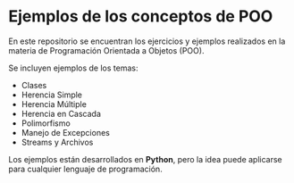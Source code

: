 # Ejemplos de los conceptos de POO

En este repositorio se encuentran los ejercicios y ejemplos realizados en la materia de Programación Orientada a Objetos (POO).

Se incluyen ejemplos de los temas:

- Clases
- Herencia Simple
- Herencia Múltiple
- Herencia en Cascada
- Polimorfismo
- Manejo de Excepciones
- Streams y Archivos

Los ejemplos están desarrollados en **Python**, pero la idea puede aplicarse para cualquier lenguaje de programación.
